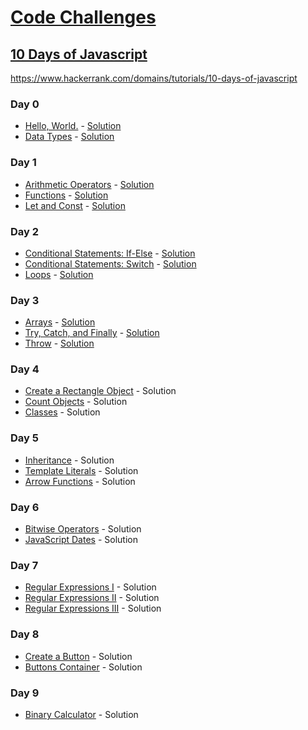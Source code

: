 # [Code Challenges](/readme.md)

## [10 Days of Javascript](/10-days-of-javascript/readme.md)

https://www.hackerrank.com/domains/tutorials/10-days-of-javascript

### Day 0

- [Hello, World.](https://www.hackerrank.com/challenges/js10-hello-world) - [Solution](day-0/HelloWorld.js)
- [Data Types](https://www.hackerrank.com/challenges/js10-data-types) - [Solution](day-0/DataTypes.js)

### Day 1

- [Arithmetic Operators](https://www.hackerrank.com/challenges/js10-arithmetic-operators) - [Solution](day-1/ArithmeticOperators.js)
- [Functions](https://www.hackerrank.com/challenges/js10-function) - [Solution](day-1/Functions.js)
- [Let and Const](https://www.hackerrank.com/challenges/js10-let-and-const) - [Solution](day-1/LetAndConst.js)

### Day 2

- [Conditional Statements: If-Else](https://www.hackerrank.com/challenges/js10-if-else) - [Solution](day-2/ConditionalStatementsIfElse.js)
- [Conditional Statements: Switch](https://www.hackerrank.com/challenges/js10-switch) - [Solution](day-2/ConditionalStatementsSwitch.js)
- [Loops](https://www.hackerrank.com/challenges/js10-loops) - [Solution](day-2/Loops.js)

### Day 3

- [Arrays](https://www.hackerrank.com/challenges/js10-arrays) - [Solution](day-3/Arrays.js)
- [Try, Catch, and Finally](https://www.hackerrank.com/challenges/js10-try-catch-and-finally) - [Solution](day-3/TryCatchAndFinally.js)
- [Throw](https://www.hackerrank.com/challenges/js10-throw) - [Solution](day-3/Throw.js)

### Day 4

- [Create a Rectangle Object](https://www.hackerrank.com/challenges/js10-objects) - Solution
- [Count Objects](https://www.hackerrank.com/challenges/js10-count-objects) - Solution
- [Classes](https://www.hackerrank.com/challenges/js10-class) - Solution

### Day 5

- [Inheritance](https://www.hackerrank.com/challenges/js10-inheritance) - Solution
- [Template Literals](https://www.hackerrank.com/challenges/js10-template-literals) - Solution
- [Arrow Functions](https://www.hackerrank.com/challenges/js10-arrows) - Solution

### Day 6

- [Bitwise Operators](https://www.hackerrank.com/challenges/js10-bitwise) - Solution
- [JavaScript Dates](https://www.hackerrank.com/challenges/js10-date) - Solution

### Day 7

- [Regular Expressions I](https://www.hackerrank.com/challenges/js10-regexp-1) - Solution
- [Regular Expressions II](https://www.hackerrank.com/challenges/js10-regexp-2) - Solution
- [Regular Expressions III](https://www.hackerrank.com/challenges/js10-regexp-3) - Solution

### Day 8

- [Create a Button](https://www.hackerrank.com/challenges/js10-create-a-button) - Solution
- [Buttons Container](https://www.hackerrank.com/challenges/js10-buttons-container) - Solution

### Day 9

- [Binary Calculator](https://www.hackerrank.com/challenges/js10-binary-calculator) - Solution
